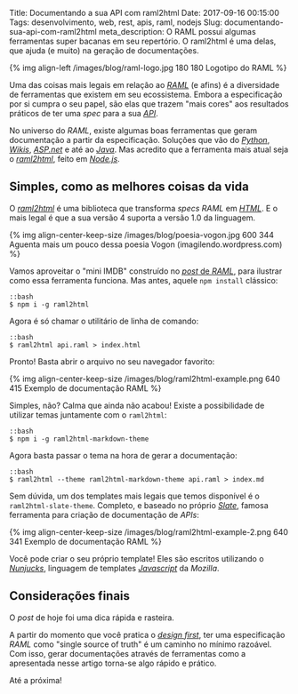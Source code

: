 Title: Documentando a sua API com raml2html
Date: 2017-09-16 00:15:00
Tags: desenvolvimento, web, rest, apis, raml, nodejs
Slug: documentando-sua-api-com-raml2html
meta_description: O RAML possui algumas ferramentas super bacanas em seu repertório. O raml2html é uma delas, que ajuda (e muito) na geração de documentações.

{% img align-left /images/blog/raml-logo.jpg 180 180 Logotipo do RAML %}

Uma das coisas mais legais em relação ao [*RAML*]({tag}raml "Leia mais sobre RAML")
(e afins) é a diversidade de ferramentas que existem em seu ecossistema.
Embora a especificação por si cumpra o seu papel, são elas que trazem
"mais cores" aos resultados práticos de ter uma *spec* para a sua [*API*]({tag}apis "Leia mais sobre API").

<!-- PELICAN_END_SUMMARY -->

No universo do *RAML*, existe algumas boas ferramentas que geram documentação a partir da especificação.
Soluções que vão do [*Python*](https://github.com/spotify/ramlfications "Conheça o Ramlfications"),
[*Wikis*](https://github.com/jhitchcock/raml2wiki "Conheça o raml2wiki"),
[*ASP.net*](https://github.com/QuickenLoans/RAMLsharp "Leia mais sobre o RAMLsharp") e até ao
[*Java*](https://github.com/isaacloud/sdk-gen "Gere SDKs usando RAML"). Mas acredito
que a ferramenta mais atual seja o
[*raml2html*](https://github.com/raml2html/raml2html " RAML to HTML documentation generator"),
feito em [*Node.js*]({tag}nodejs "Leia mais sobre Node.js").

## Simples, como as melhores coisas da vida

O [*raml2html*](https://github.com/raml2html/raml2html "RAML to HTML documentation generator")
é uma biblioteca que transforma *specs* *RAML* em [*HTML*]({tag}html "Leia mais sobre HTML").
E o mais legal é que a sua versão 4 suporta a versão 1.0 da linguagem.

{% img align-center-keep-size /images/blog/poesia-vogon.jpg 600 344 Aguenta mais um pouco dessa poesia Vogon (imagilendo.wordpress.com) %}

Vamos aproveitar o "mini IMDB" construído no
[*post* de *RAML*]({filename}ramilificando-as-suas-apis.md "Ramilificando as suas APIs"), para
ilustrar como essa ferramenta funciona. Mas antes, aquele `npm install` clássico:

    ::bash
    $ npm i -g raml2html

Agora é só chamar o utilitário de linha de comando:

    ::bash
    $ raml2html api.raml > index.html

Pronto! Basta abrir o arquivo no seu navegador favorito:

{% img align-center-keep-size /images/blog/raml2html-example.png 640 415 Exemplo de documentação RAML %}

Simples, não? Calma que ainda não acabou! Existe a possibilidade de utilizar temas juntamente com o `raml2html`:

    ::bash
    $ npm i -g raml2html-markdown-theme

Agora basta passar o tema na hora de gerar a documentação:

    ::bash
    $ raml2html --theme raml2html-markdown-theme api.raml > index.md

Sem dúvida, um dos templates mais legais que temos disponível é o `raml2html-slate-theme`.
Completo, e baseado no próprio
[*Slate*](https://github.com/lord/slate "Beautiful static documentation for your API"),
famosa ferramenta para criação de documentação de *APIs*:

{% img align-center-keep-size /images/blog/raml2html-example-2.png 640 341 Exemplo de documentação RAML %}

Você pode criar o seu próprio template! Eles são escritos utilizando o
[*Nunjucks*](https://mozilla.github.io/nunjucks/ " A rich and powerful templating language for JavaScript."),
linguagem de templates [*Javascript*]({tag}javascript "Leia mais sobre Javascript") da *Mozilla*.

## Considerações finais

O *post* de hoje foi uma dica rápida e rasteira.

A partir do momento que você pratica o
[*design first*](https://swaggerhub.com/blog/api-design/design-first-or-code-first-api-development/ "Design First or Code First: What’s the Best Approach to API Development?"),
ter uma especificação *RAML* como "single source of truth" é um caminho no mínimo razoável.
Com isso, gerar documentações através de ferramentas como a apresentada nesse artigo torna-se
algo rápido e prático.

Até a próxima!
